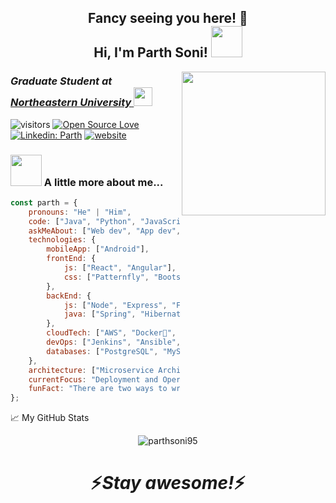 <div align="center">
<h2>Fancy seeing you here! 👋<br/>
 Hi, I'm Parth Soni! <img src="https://media.giphy.com/media/mGcNjsfWAjY5AEZNw6/giphy.gif" width="50"></h2></div>
<img align='right' src="https://media.giphy.com/media/ZVik7pBtu9dNS/giphy.gif" width="230">
<h3><em>Graduate Student at <a href="https://www.northeastern.edu/">Northeastern University  </a><img src="https://media.giphy.com/media/h3oHANvFRCTaIDT3Qo/giphy.gif" width="30"> 
</em></h3>



![visitors](https://visitor-badge.laobi.icu/badge?page_id=parthsoni95.parthsoni95)
[![Open Source Love](https://badges.frapsoft.com/os/v1/open-source.svg?v=102)](https://github.com/ellerbrock/open-source-badge/)
[![Linkedin: Parth](https://img.shields.io/badge/-parth-blue?style=flat-square&logo=Linkedin&logoColor=white&link=https://www.linkedin.com/in/parthajaysoni/)](https://www.linkedin.com/in/parthajaysoni/)
[![website](https://img.shields.io/badge/Website-46a2f1.svg?&style=flat-square&logo=Google-Chrome&logoColor=white&link=https://parthsangita.me/)](https://parthsangita.me/)


### <img src="https://media.giphy.com/media/OQ7KtaglIKTATCrH3q/giphy.gif" width="50"> A little more about me...  

```javascript
const parth = {
    pronouns: "He" | "Him",
    code: ["Java", "Python", "JavaScript", "C", "Bash"],
    askMeAbout: ["Web dev", "App dev", "Life", "Food"],
    technologies: {
        mobileApp: ["Android"],
        frontEnd: {
            js: ["React", "Angular"],
            css: ["Patternfly", "Bootstrap", "SASS"]
        },
        backEnd: {
            js: ["Node", "Express", "Fastify"],
            java: ["Spring", "Hibernate"]
        },
        cloudTech: ["AWS", "Docker🐳", "Kubernetes", "Openshift", "Azure"],
        devOps: ["Jenkins", "Ansible", "Chef", "Puppet", "Github Actions", "Terraform"],
        databases: ["PostgreSQL", "MySQL", "SQLite", "Oracle", "Redis", "MongoDB", "HBase", "Solr"],
    },
    architecture: ["Microservice Architecture", "Progressive web applications", "Single page applications", "Event driven serverless"],
    currentFocus: "Deployment and Operations of Software Applications",
    funFact: "There are two ways to write error-free programs; only the third one works"
};
```


📈 My GitHub Stats

<p align="center"> <img src="https://github-readme-stats.vercel.app/api?username=parthsoni95&show_icons=true&theme=radical&hide_title=true&count_private=true" alt="parthsoni95" />


<h1 align='center'>⚡️<i>Stay awesome!</i>⚡️</h1>

<!--
**PARTHSONI95/parthsoni95** is a ✨ _special_ ✨ repository because its `README.md` (this file) appears on your GitHub profile.

Here are some ideas to get you started:

- 🔭 I’m currently working on ...
- 🌱 I’m currently learning ...
- 👯 I’m looking to collaborate on ...
- 🤔 I’m looking for help with ...
- 💬 Ask me about ...
- 📫 How to reach me: ...
- 😄 Pronouns: ...
- ⚡ Fun fact: ...
-->
